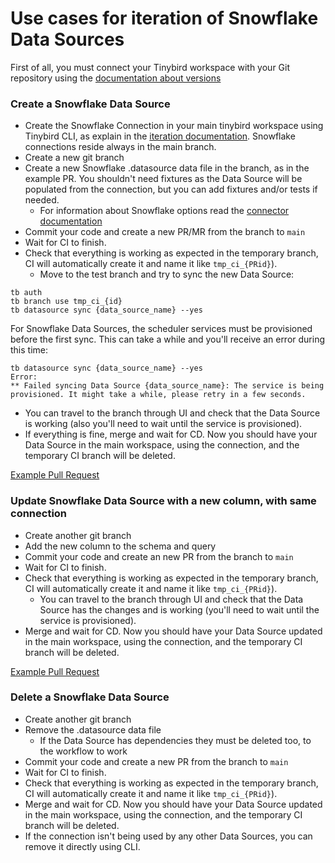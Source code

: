 # Use cases for iteration of Snowflake Data Sources

First of all, you must connect your Tinybird workspace with your Git repository using the [documentation about versions](https://www.tinybird.co/docs/production/working-with-version-control#connect-your-workspace-to-git-from-the-cli) 

### Create a Snowflake Data Source 

- Create the Snowflake Connection in your main tinybird workspace using Tinybird CLI, as explain in the [iteration documentation](https://www.tinybird.co/docs/ingest/snowflake). Snowflake connections reside always in the main branch.
- Create a new git branch 
- Create a new Snowflake .datasource data file in the branch, as in the example PR. You shouldn't need fixtures as the Data Source will be populated from the connection, but you can add fixtures and/or tests if needed.
  - For information about Snowflake options read the [connector documentation](https://www.tinybird.co/docs/ingest/snowflake)
- Commit your code and create a new PR/MR from the branch to `main` 
- Wait for CI to finish.
- Check that everything is working as expected in the temporary branch, CI will automatically create it and name it like `tmp_ci_{PRid}`).
  - Move to the test branch and try to sync the new Data Source:
```commandline
tb auth
tb branch use tmp_ci_{id}
tb datasource sync {data_source_name} --yes
``` 
For Snowflake Data Sources, the scheduler services must be provisioned before the first sync. This can take a while and you'll receive an error during this time:
```commandline
tb datasource sync {data_source_name} --yes
Error:
** Failed syncing Data Source {data_source_name}: The service is being provisioned. It might take a while, please retry in a few seconds.
```
- You can travel to the branch through UI and check that the Data Source is working (also you'll need to wait until the service is provisioned).
- If everything is fine, merge and wait for CD. Now you should have your Data Source in the main workspace, using the connection, and the temporary CI branch will be deleted.

[Example Pull Request](https://github.com/tinybirdco/use-case-examples/pull/359)


### Update Snowflake Data Source with a new column, with same connection

- Create another git branch
- Add the new column to the schema and query
- Commit your code and create an new PR from the branch to `main`
- Wait for CI to finish.
- Check that everything is working as expected in the temporary branch, CI will automatically create it and name it like `tmp_ci_{PRid}`).
  - You can travel to the branch through UI and check that the Data Source has the changes and is working (you'll need to wait until the service is provisioned).
- Merge and wait for CD. Now you should have your Data Source updated in the main workspace, using the connection, and the temporary CI branch will be deleted.

[Example Pull Request](https://github.com/tinybirdco/use-case-examples/pull/360)

### Delete a Snowflake Data Source

- Create another git branch
- Remove the .datasource data file
  - If the Data Source has dependencies they must be deleted too, to the workflow to work
- Commit your code and create a new PR from the branch to `main`
- Wait for CI to finish.
- Check that everything is working as expected in the temporary branch, CI will automatically create it and name it like `tmp_ci_{PRid}`).
- Merge and wait for CD. Now you should have your Data Source updated in the main workspace, using the connection, and the temporary CI branch will be deleted.
- If the connection isn't being used by any other Data Sources, you can remove it directly using CLI.

